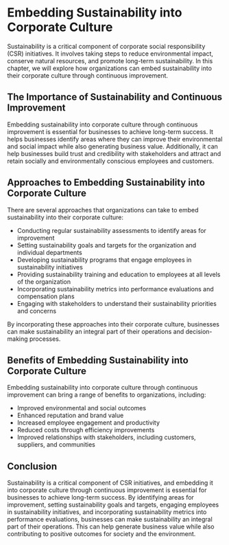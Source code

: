 Embedding Sustainability into Corporate Culture
=====================================================================================================

Sustainability is a critical component of corporate social responsibility (CSR) initiatives. It involves taking steps to reduce environmental impact, conserve natural resources, and promote long-term sustainability. In this chapter, we will explore how organizations can embed sustainability into their corporate culture through continuous improvement.

The Importance of Sustainability and Continuous Improvement
-----------------------------------------------------------

Embedding sustainability into corporate culture through continuous improvement is essential for businesses to achieve long-term success. It helps businesses identify areas where they can improve their environmental and social impact while also generating business value. Additionally, it can help businesses build trust and credibility with stakeholders and attract and retain socially and environmentally conscious employees and customers.

Approaches to Embedding Sustainability into Corporate Culture
-------------------------------------------------------------

There are several approaches that organizations can take to embed sustainability into their corporate culture:

* Conducting regular sustainability assessments to identify areas for improvement
* Setting sustainability goals and targets for the organization and individual departments
* Developing sustainability programs that engage employees in sustainability initiatives
* Providing sustainability training and education to employees at all levels of the organization
* Incorporating sustainability metrics into performance evaluations and compensation plans
* Engaging with stakeholders to understand their sustainability priorities and concerns

By incorporating these approaches into their corporate culture, businesses can make sustainability an integral part of their operations and decision-making processes.

Benefits of Embedding Sustainability into Corporate Culture
-----------------------------------------------------------

Embedding sustainability into corporate culture through continuous improvement can bring a range of benefits to organizations, including:

* Improved environmental and social outcomes
* Enhanced reputation and brand value
* Increased employee engagement and productivity
* Reduced costs through efficiency improvements
* Improved relationships with stakeholders, including customers, suppliers, and communities

Conclusion
----------

Sustainability is a critical component of CSR initiatives, and embedding it into corporate culture through continuous improvement is essential for businesses to achieve long-term success. By identifying areas for improvement, setting sustainability goals and targets, engaging employees in sustainability initiatives, and incorporating sustainability metrics into performance evaluations, businesses can make sustainability an integral part of their operations. This can help generate business value while also contributing to positive outcomes for society and the environment.
